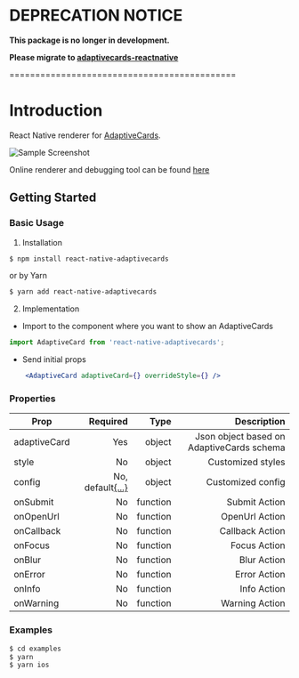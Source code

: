 # DEPRECATION NOTICE

**This package is no longer in development.**

**Please migrate to [adaptivecards-reactnative](https://www.npmjs.com/package/adaptivecards-reactnative)**

============================================


# Introduction

React Native renderer for [AdaptiveCards](http://adaptivecards.io/).

![Sample Screenshot](./screenshot.gif "Sample Screenshot")

Online renderer and debugging tool can be found [here](https://microsoft.github.io/react-native-adaptivecards/)

## Getting Started

### Basic Usage

1. Installation

  ```bash
  $ npm install react-native-adaptivecards
  ```

  or by Yarn

  ```bash
  $ yarn add react-native-adaptivecards
  ```

2. Implementation

- Import to the component where you want to show an AdaptiveCards

```ts
import AdaptiveCard from 'react-native-adaptivecards';
```

- Send initial props

```jsx
    <AdaptiveCard adaptiveCard={} overrideStyle={} />
```

### Properties

| Prop          | Required                                    |  Type     | Description              |
| ------------- | -------------------------------------------:| ---------:| ------------------------:|
| adaptiveCard  | Yes                                         | object    | Json object based on AdaptiveCards schema |
| style         | No                                          | object    | Customized styles        |
| config        | No, default[{...}](./src/Config/Types.ts)   | object    | Customized config        |
| onSubmit      | No                                          | function  | Submit Action            |
| onOpenUrl     | No                                          | function  | OpenUrl Action           |
| onCallback    | No                                          | function  | Callback Action          |
| onFocus       | No                                          | function  | Focus Action             |
| onBlur        | No                                          | function  | Blur Action              |
| onError       | No                                          | function  | Error Action             |
| onInfo        | No                                          | function  | Info Action              |
| onWarning     | No                                          | function  | Warning Action           |

### Examples

```bash
$ cd examples
$ yarn
$ yarn ios
```
